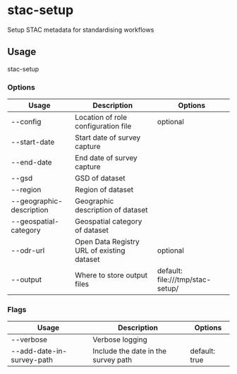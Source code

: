 # stac-setup

Setup STAC metadata for standardising workflows

## Usage

stac-setup <options>

### Options

| Usage                          | Description                                | Options                          |
| ------------------------------ | ------------------------------------------ | -------------------------------- |
| --config <str>                 | Location of role configuration file        | optional                         |
| --start-date <str>             | Start date of survey capture               |                                  |
| --end-date <str>               | End date of survey capture                 |                                  |
| --gsd <str>                    | GSD of dataset                             |                                  |
| --region <str>                 | Region of dataset                          |                                  |
| --geographic-description <str> | Geographic description of dataset          |                                  |
| --geospatial-category <str>    | Geospatial category of dataset             |                                  |
| --odr-url <str>                | Open Data Registry URL of existing dataset | optional                         |
| --output <value>               | Where to store output files                | default: file:///tmp/stac-setup/ |

### Flags

| Usage                     | Description                         | Options       |
| ------------------------- | ----------------------------------- | ------------- |
| --verbose                 | Verbose logging                     |               |
| --add-date-in-survey-path | Include the date in the survey path | default: true |

<!-- This file has been autogenerated by src/readme/readme.generate.ts -->
